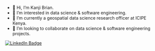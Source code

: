 - 👋 Hi, I’m Kanji Brian.
- 👀 I’m interested in data science & software engineering.
- 🌱 I’m currently a geospatial data science research officer at ICIPE Kenya.
- 💞️ I’m looking to collaborate on data science & software engineering projects.

<div id="badges">
  <a href="[[your-linkedin-URL](https://www.linkedin.com/in/brian-kanji-161868145/)]()">
    <img src="https://img.shields.io/badge/LinkedIn-blue?style=for-the-badge&logo=linkedin&logoColor=white" alt="LinkedIn Badge"/>
</div>
  
<!---
kanjibrian/kanjibrian is a ✨ special ✨ repository because its `README.md` (this file) appears on your GitHub profile.
You can click the Preview link to view your changes.
--->

